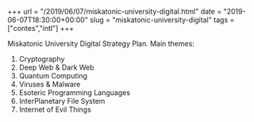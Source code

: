 +++
url = "/2019/06/07/miskatonic-university-digital.html"
date = "2019-06-07T18:30:00+00:00"
slug = "miskatonic-university-digital"
tags = ["contes","intl"]
+++

Miskatonic University Digital Strategy Plan. Main themes:

1. Cryptography 
2. Deep Web & Dark Web
3. Quantum Computing
4. Viruses & Malware
5. Esoteric Programming Languages
6. InterPlanetary File System
7. Internet of Evil Things
